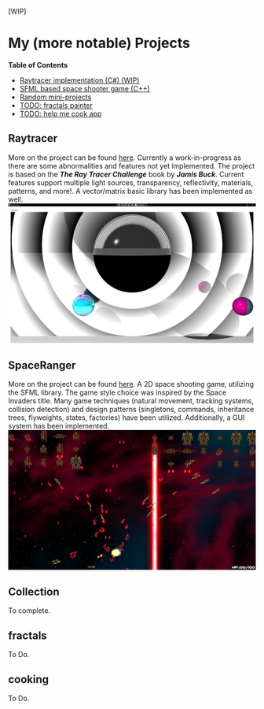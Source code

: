[WIP]

# My (more notable) Projects

**Table of Contents**  
- [Raytracer implementation (C#) (WIP)](#raytracer)  
- [SFML based space shooter game (C++)](#spaceranger) 
- [Random mini-projects](#collection)
- [TODO: fractals painter](#fractals)
- [TODO: help me cook app](#cooking)

## Raytracer
More on the project can be found [here](https://kagonkhan.github.io/RayTracingCS/). Currently a work-in-progress as there are some abnormalities and features not yet implemented. The project is based on the ***The Ray Tracer Challenge*** book by ***Jamis Buck***. Current features support multiple light sources, transparency, reflectivity, materials, patterns, and more!. A vector/matrix basic library has been implemented as well.
![Image](https://raw.githubusercontent.com/KagonKhan/RayTracingCS/master/examples/5.png)

## SpaceRanger
More on the project can be found [here](https://kagonkhan.github.io/SpaceRanger/). A 2D space shooting game, utilizing the SFML library. The game style choice was inspired by the Space Invaders title. Many game techniques (natural movement, tracking systems, collision detection) and design patterns (singletons, commands, inheritance trees, flyweights, states, factories) have been utilized. Additionally, a GUI system has been implemented.
![Image](https://raw.githubusercontent.com/KagonKhan/SpaceRanger/master/examples/ex1.png)




## Collection
To complete.

## fractals
To Do.

## cooking
To Do.


<!--
[comment]: <> (
**Bold** and _Italic_ and `Code` text

[Link](url) and ![Image](src)
```

For more details see [Basic writing and formatting syntax](https://docs.github.com/en/github/writing-on-github/getting-started-with-writing-and-formatting-on-github/basic-writing-and-formatting-syntax).

### Jekyll Themes

Your Pages site will use the layout and styles from the Jekyll theme you have selected in your [repository settings](https://github.com/KagonKhan/KagonKhan/settings/pages). The name of this theme is saved in the Jekyll `_config.yml` configuration file.

```
)



## Welcome to GitHub Pages

You can use the [editor on GitHub](https://github.com/KagonKhan/KagonKhan/edit/gh-pages/index.md) to maintain and preview the content for your website in Markdown files.

Whenever you commit to this repository, GitHub Pages will run [Jekyll](https://jekyllrb.com/) to rebuild the pages in your site, from the content in your Markdown files.)



-->
